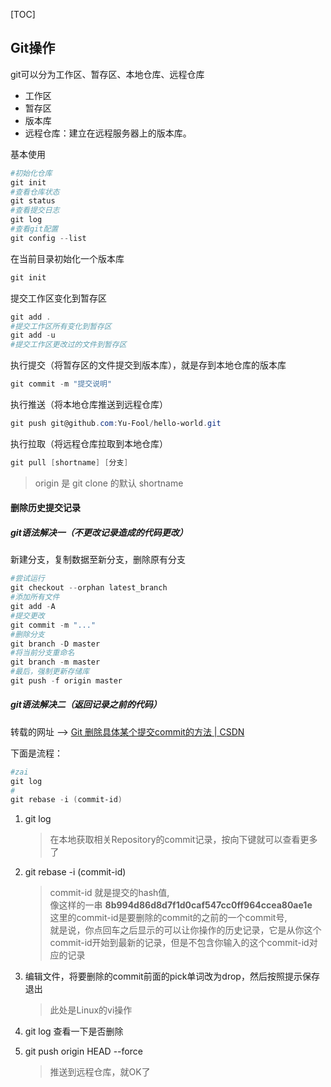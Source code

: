 [TOC]

## Git操作

git可以分为工作区、暂存区、本地仓库、远程仓库

+ 工作区
+ 暂存区
+ 版本库
+ 远程仓库：建立在远程服务器上的版本库。



基本使用

```powershell
#初始化仓库
git init
#查看仓库状态
git status
#查看提交日志
git log
#查看git配置
git config --list
```

在当前目录初始化一个版本库

```powershell
git init
```

提交工作区变化到暂存区

```powershell
git add .
#提交工作区所有变化到暂存区
git add -u
#提交工作区更改过的文件到暂存区
```

执行提交（将暂存区的文件提交到版本库），就是存到本地仓库的版本库

```powershell
git commit -m "提交说明"
```

执行推送（将本地仓库推送到远程仓库）

```powershell
git push git@github.com:Yu-Fool/hello-world.git
```

执行拉取（将远程仓库拉取到本地仓库）

```powershell
git pull [shortname] [分支]
```

> origin 是 git clone 的默认 shortname



#### 删除历史提交记录

##### git语法解决一（不更改记录造成的代码更改）

新建分支，复制数据至新分支，删除原有分支

```powershell
#尝试运行
git checkout --orphan latest_branch
#添加所有文件
git add -A
#提交更改
git commit -m "..."
#删除分支
git branch -D master
#将当前分支重命名
git branch -m master
#最后，强制更新存储库
git push -f origin master
```



##### git语法解决二（返回记录之前的代码）

转载的网址 --> [Git 删除具体某个提交commit的方法 | CSDN](<https://blog.csdn.net/Nathan1987_/article/details/81605531>)

下面是流程：

```powershell
#zai
git log
#
git rebase -i (commit-id)
```



1. git log
   
    >在本地获取相关Repository的commit记录，按向下键就可以查看更多了
2. git rebase -i (commit-id)
    >commit-id 就是提交的hash值,</br>
    >像这样的一串 **8b994d86d8d7f1d0caf547cc0ff964ccea80ae1e**</br>
    >这里的commit-id是要删除的commit的之前的一个commit号,</br>
    >就是说，你点回车之后显示的可以让你操作的历史记录，它是从你这个commit-id开始到最新的记录，但是不包含你输入的这个commit-id对应的记录
3. 编辑文件，将要删除的commit前面的pick单词改为drop，然后按照提示保存退出
   
    >此处是Linux的vi操作
4. git log 查看一下是否删除
5. git push origin HEAD --force
   
   >推送到远程仓库，就OK了